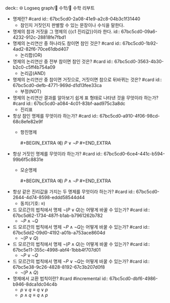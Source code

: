 deck:: 🌐 Logseq graph/📂 수학/📖 수학 리부트

- 명제란? #card
  id:: 67bc5cd0-2a08-41e9-a2c8-04b3c1f31440
	- 참인지 거짓인지 판별할 수 있는 문장이나 수식을 말한다.
- 명제의 참과 거짓을 그 명제의 {{c1 진리값}}이라 한다.
  id:: 67bc5cd0-09a6-4232-912c-28818fe7fbd1
- 명제의 논리연산 중 하나라도 참이면 참인 것은? #card
  id:: 67bc5cd0-1b92-4ad2-82f6-70ce61dbd407
	- 논리합(OR)
- 명제의 논리연산 중 전부 참이면 참인 것은? #card
  id:: 67bc5cd0-3563-4b30-b2c0-c5ff4b754a09
	- 논리곱(AND)
- 명제의 논리연산 중 참이면 거짓으로, 거짓이면 참으로 뒤바뀌는 것은? #card
  id:: 67bc5cd0-defb-4771-969d-d1d13fee33ca
	- 부정(NOT)
- 명제의 논리연산 결과를 알아보기 쉽게 표 형태로 나타낸 것을 무엇이라 하는가? #card
  id:: 67bc5cd0-a084-4c01-83bf-aad975c3a8dc
	- 진리표
- 항상 참인 명제를 무엇이라 하는가? #card
  id:: 67bc5cd0-a910-4f06-98cd-68c8efe82e9f
	- 항진명제
	  
	  #+BEGIN_EXTRA
	  예) $P \vee \neg P$
	  #+END_EXTRA
- 항상 거짓인 명제를 무엇이라 하는가? #card
  id:: 67bc5cd0-6ce4-441c-b594-99b6f5c8831e
	- 모순명제
	  
	  #+BEGIN_EXTRA
	  예) $P \wedge \neg P$
	  #+END_EXTRA
- 항상 같은 진리값을 가지는 두 명제를 무엇이라 하는가? #card
  id:: 67bc5cd0-2644-4d74-8598-eddd58544d44
	- 동치(기호: $\equiv$)
- 드 모르간의 법칙에서 명제 $\neg(P \vee Q)$는 어떻게 바꿀 수 있는가? #card
  id:: 67bc5d62-1734-487f-b1ab-b7961262b782
	- $\neg P \wedge \neg Q$
- 드 모르간의 법칙에서 명제 $\neg P \wedge \neg Q$는 어떻게 바꿀 수 있는가? #card
  id:: 67bc5dd2-09d0-4192-a01b-a753ace8604d
	- $\neg(P \vee Q)$
- 드 모르간의 법칙에서 명제 $\neg(P \wedge Q)$는 어떻게 바꿀 수 있는가? #card
  id:: 67bc5e11-355c-4998-abf4-1bbb4f707d01
	- $\neg P \vee \neg Q$
- 드 모르간의 법칙에서 명제 $\neg P \vee \neg Q$는 어떻게 바꿀 수 있는가? #card
  id:: 67bc5e38-9c26-4828-8192-67c3b207d0f8
	- $\neg(P \wedge Q)$
- 명제에서 교환 법칙이란? #card #incremental
  id:: 67bc5cd0-dbf6-4986-b946-8dca1dc04c4b
	- $p \vee  q \equiv q \vee p$
	- $p \wedge  q \equiv q \wedge p$